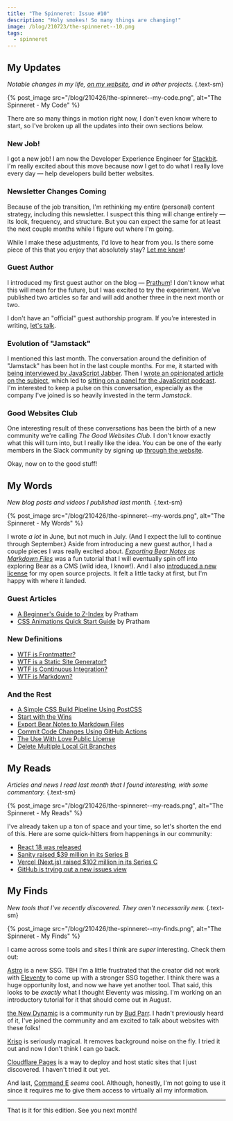 ```yaml
---
title: "The Spinneret: Issue #10"
description: "Holy smokes! So many things are changing!"
image: /blog/210723/the-spinneret--10.png
tags:
  - spinneret
---
```


## My Updates

_Notable changes in my life, [on my website](https://github.com/seancdavis/seancdavis-com), and in other projects._ {.text-sm}

{% post_image
    src="/blog/210426/the-spinneret--my-code.png",
    alt="The Spinneret - My Code" %}

There are so many things in motion right now, I don't even know where to start, so I've broken up all the updates into their own sections below.

### New Job!

I got a new job! I am now the Developer Experience Engineer for [Stackbit](https://www.stackbit.com/). I'm really excited about this move because now I get to do what I really love every day — help developers build better websites.

### Newsletter Changes Coming

Because of the job transition, I'm rethinking my entire (personal) content strategy, including this newsletter. I suspect this thing will change entirely — its look, frequency, and structure. But you can expect the same for at least the next couple months while I figure out where I'm going.

While I make these adjustments, I'd love to hear from you. Is there some piece of this that you enjoy that absolutely stay? [Let me know](https://twitter.com/seancdavis29)!

### Guest Author

I introduced my first guest author on the blog — [Prathum](https://twitter.com/prathkum)! I don't know what this will mean for the future, but I was excited to try the experiment. We've published two articles so far and will add another three in the next month or two.

I don't have an "official" guest authorship program. If you're interested in writing, [let's talk](https://twitter.com/seancdavis29).

### Evolution of "Jamstack"

I mentioned this last month. The conversation around the definition of "Jamstack" has been hot in the last couple months. For me, it started with [being interviewed by JavaScript Jabber](https://devchat.tv/js-jabber/changes-in-the-jamstack-landscape-with-sean-c-davis-jsj-482/). Then I [wrote an opinionated article on the subject](https://www.seancdavis.com/blog/jamstack-evolution-and-redefinition/), which led to [sitting on a panel for the JavaScript podcast](https://www.javascriptjam.com/episode/episode-5-panel-debate-what-is-jamstack). I'm interested to keep a pulse on this conversation, especially as the company I've joined is so heavily invested in the term _Jamstack_.

### Good Websites Club

One interesting result of these conversations has been the birth of a new community we're calling _The Good Websites Club_. I don't know exactly what this will turn into, but I really like the idea. You can be one of the early members in the Slack community by signing up [through the website](https://www.goodwebsites.club/).

Okay, now on to the good stuff!

## My Words

_New blog posts and videos I published last month._ {.text-sm}

{% post_image
    src="/blog/210426/the-spinneret--my-words.png",
    alt="The Spinneret - My Words" %}

I wrote _a lot_ in June, but not much in July. (And I expect the lull to continue through September.) Aside from introducing a new guest author, I had a couple pieces I was really excited about. [_Exporting Bear Notes as Markdown Files_](https://www.seancdavis.com/blog/export-bear-notes-markdown-files/) was a fun tutorial that I will eventually spin off into exploring Bear as a CMS (wild idea, I know!). And I also [introduced a new license](https://www.seancdavis.com/blog/use-with-love-public-license/) for my open source projects. It felt a little tacky at first, but I'm happy with where it landed.

### Guest Articles

- [A Beginner's Guide to Z-Index](https://www.seancdavis.com/blog/beginners-guide-z-index/) by Pratham
- [CSS Animations Quick Start Guide](https://www.seancdavis.com/blog/css-animations-quick-start-guide/) by Pratham

### New Definitions

- [WTF is Frontmatter?](https://www.seancdavis.com/blog/wtf-is-frontmatter/)
- [WTF is a Static Site Generator?](https://www.seancdavis.com/blog/wtf-is-ssg/)
- [WTF is Continuous Integration?](https://www.seancdavis.com/blog/wtf-is-continuous-integration/)
- [WTF is Markdown?](https://www.seancdavis.com/blog/wtf-is-markdown/)

### And the Rest

- [A Simple CSS Build Pipeline Using PostCSS](https://www.seancdavis.com/blog/getting-started-with-postcss/)
- [Start with the Wins](https://www.seancdavis.com/blog/start-with-the-wins/)
- [Export Bear Notes to Markdown Files](https://www.seancdavis.com/blog/export-bear-notes-markdown-files/)
- [Commit Code Changes Using GitHub Actions](https://www.seancdavis.com/blog/commit-github-actions-code-changes/)
- [The Use With Love Public License](https://www.seancdavis.com/blog/use-with-love-public-license/)
- [Delete Multiple Local Git Branches](https://www.seancdavis.com/blog/git-delete-multiple-local-branches/)

## My Reads

_Articles and news I read last month that I found interesting, with some commentary._ {.text-sm}

{% post_image
    src="/blog/210426/the-spinneret--my-reads.png",
    alt="The Spinneret - My Reads" %}

I've already taken up a ton of space and your time, so let's shorten the end of this. Here are some quick-hitters from happenings in our community:

- [React 18 was released](https://dev.to/cassidoo/react-18-alpha-is-out-now-what-2apj)
- [Sanity raised $39 million in its Series B](https://www.sanity.io/blog/it-takes-a-village)
- [Vercel (Next.js) raised $102 million in its Series C](https://techcrunch.com/2021/06/23/vercel-raises-102m-series-c-for-its-next-js-based-front-end-development-platform/)
- [GitHub is trying out a new issues view](https://github.blog/2021-06-23-introducing-new-github-issues/)

## My Finds

_New tools that I've recently discovered. They aren't necessarily new._ {.text-sm}

{% post_image
    src="/blog/210426/the-spinneret--my-finds.png",
    alt="The Spinneret - My Finds" %}

I came across some tools and sites I think are _super_ interesting. Check them out:

[Astro](https://astro.build/) is a new SSG. TBH I'm a little frustrated that the creator did not work with [Eleventy](https://www.11ty.dev/) to come up with a stronger SSG together. I think there was a huge opportunity lost, and now we have yet another tool. That said, this looks to be _exactly_ what I thought Eleventy was missing. I'm working on an introductory tutorial for it that should come out in August.

[the New Dynamic](https://www.tnd.dev/) is a community run by [Bud Parr](https://twitter.com/budparr). I hadn't previously heard of it, I've joined the community and am excited to talk about websites with these folks!

[Krisp](https://krisp.ai/) is seriously magical. It removes background noise on the fly. I tried it out and now I don't think I can go back.

[Cloudflare Pages](https://pages.cloudflare.com/) is a way to deploy and host static sites that I just discovered. I haven't tried it out yet.

And last, [Command E](https://getcommande.com/) _seems_ cool. Although, honestly, I'm not going to use it since it requires me to give them access to virtually all my information.

---

That is it for this edition. See you next month!
